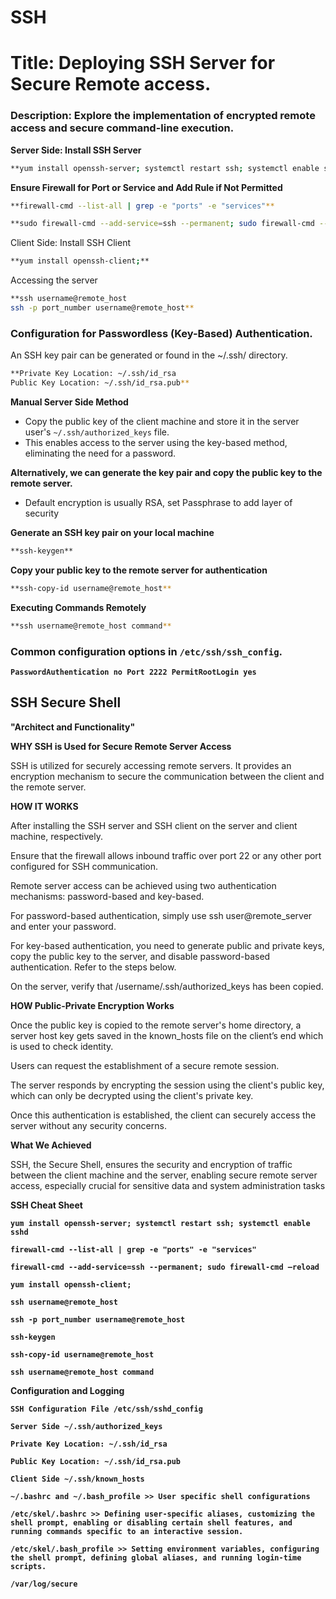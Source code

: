 # SSH

# Title: Deploying SSH Server for Secure Remote access.

### Description: Explore the implementation of encrypted remote access and secure command-line execution.

**Server Side: Install SSH Server**

```bash
**yum install openssh-server; systemctl restart ssh; systemctl enable sshd**
```

**Ensure Firewall for Port or Service and Add Rule if Not Permitted**

```bash
**firewall-cmd --list-all | grep -e "ports" -e "services"**
```

```bash
**sudo firewall-cmd --add-service=ssh --permanent; sudo firewall-cmd --reload**
```

Client Side: Install SSH Client

```bash
**yum install openssh-client;**
```

Accessing the server

```bash
**ssh username@remote_host
ssh -p port_number username@remote_host**
```

### Configuration for Passwordless (Key-Based) Authentication.

An SSH key pair can be generated or found in the ~/.ssh/ directory.

```bash
**Private Key Location: ~/.ssh/id_rsa
Public Key Location: ~/.ssh/id_rsa.pub**
```

**Manual Server Side Method**

- Copy the public key of the client machine and store it in the server user's `~/.ssh/authorized_keys` file.
- This enables access to the server using the key-based method, eliminating the need for a password.

**Alternatively, we can generate the key pair and copy the public key to the remote server.**

- Default encryption is usually RSA, set Passphrase to add layer of security

**Generate an SSH key pair on your local machine**

```bash
**ssh-keygen**
```

**Copy your public key to the remote server for authentication**

```bash
**ssh-copy-id username@remote_host**
```

**Executing Commands Remotely**

```bash
**ssh username@remote_host command**
```

### Common configuration options in `/etc/ssh/ssh_config`.

**`PasswordAuthentication no Port 2222 PermitRootLogin yes`**

## **SSH Secure Shell**

**"Architect and Functionality"**

**WHY SSH is Used for Secure Remote Server Access**

SSH is utilized for securely accessing remote servers. It provides an encryption mechanism to secure the communication between the client and the remote server.

**HOW IT WORKS**

After installing the SSH server and SSH client on the server and client machine, respectively.

Ensure that the firewall allows inbound traffic over port 22 or any other port configured for SSH communication.

Remote server access can be achieved using two authentication mechanisms: password-based and key-based.

For password-based authentication, simply use ssh user@remote_server and enter your password.

For key-based authentication, you need to generate public and private keys, copy the public key to the server, and disable password-based authentication. Refer to the steps below.

On the server, verify that /username/.ssh/authorized_keys has been copied.

**HOW Public-Private Encryption Works**

Once the public key is copied to the remote server's home directory, a server host key gets saved in the known_hosts file on the client’s end which is used to check identity.

Users can request the establishment of a secure remote session.

The server responds by encrypting the session using the client's public key, which can only be decrypted using the client's private key.

Once this authentication is established, the client can securely access the server without any security concerns.

**What We Achieved**

SSH, the Secure Shell, ensures the security and encryption of traffic between the client machine and the server, enabling secure remote server access, especially crucial for sensitive data and system administration tasks

**SSH Cheat Sheet**

**`yum install openssh-server; systemctl restart ssh; systemctl enable sshd`**

**`firewall-cmd --list-all | grep -e "ports" -e "services"`**

**`firewall-cmd --add-service=ssh --permanent; sudo firewall-cmd –reload`**

**`yum install openssh-client;`**

**`ssh username@remote_host`**

**`ssh -p port_number username@remote_host`**

**`ssh-keygen`**

**`ssh-copy-id username@remote_host`**

**`ssh username@remote_host command`**

**Configuration and Logging**

**`SSH Configuration File /etc/ssh/sshd_config`**

**`Server Side ~/.ssh/authorized_keys`**

**`Private Key Location: ~/.ssh/id_rsa`**

**`Public Key Location: ~/.ssh/id_rsa.pub`**

**`Client Side ~/.ssh/known_hosts`**

**`~/.bashrc and ~/.bash_profile >> User specific shell configurations`**

**`/etc/skel/.bashrc >> Defining user-specific aliases, customizing the shell prompt, enabling or disabling certain shell features, and running commands specific to an interactive session.`**

**`/etc/skel/.bash_profile >> Setting environment variables, configuring the shell prompt, defining global aliases, and running login-time scripts.`**

**`/var/log/secure`**